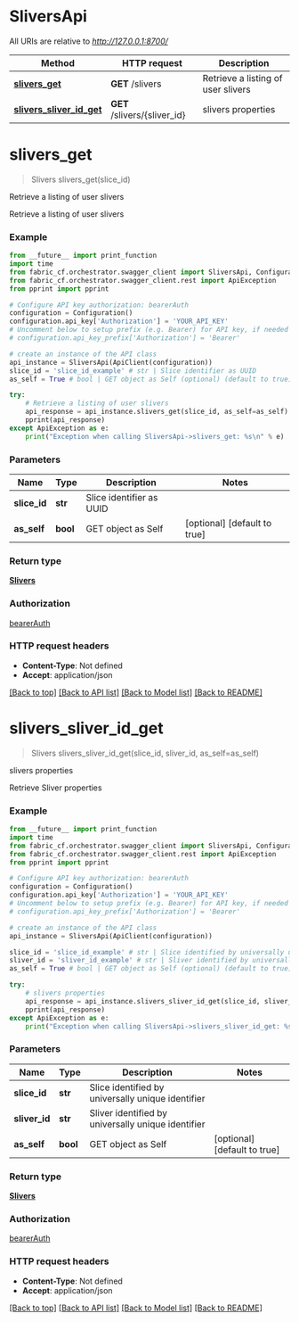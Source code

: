 # SliversApi

All URIs are relative to *http://127.0.0.1:8700/*

Method | HTTP request | Description
------------- | ------------- | -------------
[**slivers_get**](SliversApi.md#slivers_get) | **GET** /slivers | Retrieve a listing of user slivers
[**slivers_sliver_id_get**](SliversApi.md#slivers_sliver_id_get) | **GET** /slivers/{sliver_id} | slivers properties

# **slivers_get**
> Slivers slivers_get(slice_id)

Retrieve a listing of user slivers

Retrieve a listing of user slivers

### Example
```python
from __future__ import print_function
import time
from fabric_cf.orchestrator.swagger_client import SliversApi, Configuration, ApiClient
from fabric_cf.orchestrator.swagger_client.rest import ApiException
from pprint import pprint

# Configure API key authorization: bearerAuth
configuration = Configuration()
configuration.api_key['Authorization'] = 'YOUR_API_KEY'
# Uncomment below to setup prefix (e.g. Bearer) for API key, if needed
# configuration.api_key_prefix['Authorization'] = 'Bearer'

# create an instance of the API class
api_instance = SliversApi(ApiClient(configuration))
slice_id = 'slice_id_example' # str | Slice identifier as UUID
as_self = True # bool | GET object as Self (optional) (default to true)

try:
    # Retrieve a listing of user slivers
    api_response = api_instance.slivers_get(slice_id, as_self=as_self)
    pprint(api_response)
except ApiException as e:
    print("Exception when calling SliversApi->slivers_get: %s\n" % e)
```

### Parameters

Name | Type | Description  | Notes
------------- | ------------- | ------------- | -------------
 **slice_id** | **str**| Slice identifier as UUID | 
 **as_self** | **bool**| GET object as Self | [optional] [default to true]

### Return type

[**Slivers**](Slivers.md)

### Authorization

[bearerAuth](../README.md#bearerAuth)

### HTTP request headers

 - **Content-Type**: Not defined
 - **Accept**: application/json

[[Back to top]](#) [[Back to API list]](../README.md#documentation-for-api-endpoints) [[Back to Model list]](../README.md#documentation-for-models) [[Back to README]](../README.md)

# **slivers_sliver_id_get**
> Slivers slivers_sliver_id_get(slice_id, sliver_id, as_self=as_self)

slivers properties

Retrieve Sliver properties

### Example
```python
from __future__ import print_function
import time
from fabric_cf.orchestrator.swagger_client import SliversApi, Configuration, ApiClient
from fabric_cf.orchestrator.swagger_client.rest import ApiException
from pprint import pprint

# Configure API key authorization: bearerAuth
configuration = Configuration()
configuration.api_key['Authorization'] = 'YOUR_API_KEY'
# Uncomment below to setup prefix (e.g. Bearer) for API key, if needed
# configuration.api_key_prefix['Authorization'] = 'Bearer'

# create an instance of the API class
api_instance = SliversApi(ApiClient(configuration))

slice_id = 'slice_id_example' # str | Slice identified by universally unique identifier
sliver_id = 'sliver_id_example' # str | Sliver identified by universally unique identifier
as_self = True # bool | GET object as Self (optional) (default to true)

try:
    # slivers properties
    api_response = api_instance.slivers_sliver_id_get(slice_id, sliver_id, as_self=as_self)
    pprint(api_response)
except ApiException as e:
    print("Exception when calling SliversApi->slivers_sliver_id_get: %s\n" % e)
```

### Parameters

Name | Type | Description  | Notes
------------- | ------------- | ------------- | -------------
 **slice_id** | **str**| Slice identified by universally unique identifier | 
 **sliver_id** | **str**| Sliver identified by universally unique identifier | 
 **as_self** | **bool**| GET object as Self | [optional] [default to true]

### Return type

[**Slivers**](Slivers.md)

### Authorization

[bearerAuth](../README.md#bearerAuth)

### HTTP request headers

 - **Content-Type**: Not defined
 - **Accept**: application/json

[[Back to top]](#) [[Back to API list]](../README.md#documentation-for-api-endpoints) [[Back to Model list]](../README.md#documentation-for-models) [[Back to README]](../README.md)

